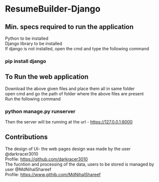 # ResumeBuilder-Django
## Min. specs required to run the application
Python to be installed
<br>
Django library to be installed
<br>
If django is not installed, open the cmd and type the following command
<br>
### pip install django
## To Run the web application
Download the above given files and place them all in same folder
<br>
open cmd and go the path of folder where the above files are present
<br>
Run the following command
<br>
### python manage.py runserver
Then the server will be running at the url - https://127.0.0.1:8000
<br>
## Contributions
The design of UI-  the web pages design was made by the user @darkracer3010
<br>
Profile: https://github.com/darkracer3010
<br>
The fucntion and processing of the data, users to be stored is managed by user @MdNihalShareef
<br>
Profile: https://www.githib.com/MdNihalShareef
